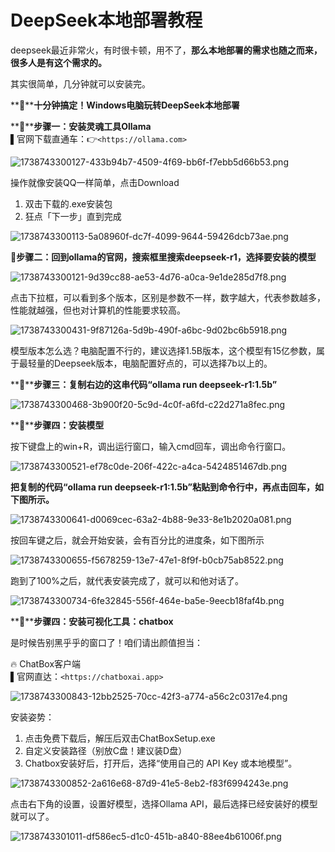 # DeepSeek本地部署教程

deepseek最近非常火，有时很卡顿，用不了，**那么本地部署的需求也随之而来，很多人是有这个需求的。**

其实很简单，几分钟就可以安装完。

**🚀****十分钟搞定！Windows电脑玩转DeepSeek本地部署**

**🌈****步骤一：安装灵魂工具Ollama**  
▌官网下载直通车：👉` <https://ollama.com> ` 

![1738743300127-433b94b7-4509-4f69-bb6f-f7ebb5d66b53.png](./img/j7bFAx6rfeXrZshZ/1738743300127-433b94b7-4509-4f69-bb6f-f7ebb5d66b53-584004.png)

操作就像安装QQ一样简单，点击Download

1. 双击下载的.exe安装包
2. 狂点「下一步」直到完成

![1738743300113-5a08960f-dc7f-4099-9644-59426dcb73ae.png](./img/j7bFAx6rfeXrZshZ/1738743300113-5a08960f-dc7f-4099-9644-59426dcb73ae-051170.png)

🌈**步骤二：回到ollama的官网，搜索框里搜索deepseek-r1，选择要安装的模型**

![1738743300121-9d39cc88-ae53-4d76-a0ca-9e1de285d7f8.png](./img/j7bFAx6rfeXrZshZ/1738743300121-9d39cc88-ae53-4d76-a0ca-9e1de285d7f8-229536.png)  

点击下拉框，可以看到多个版本，区别是参数不一样，数字越大，代表参数越多，性能就越强，但也对计算机的性能要求较高。

![1738743300431-9f87126a-5d9b-490f-a6bc-9d02bc6b5918.png](./img/j7bFAx6rfeXrZshZ/1738743300431-9f87126a-5d9b-490f-a6bc-9d02bc6b5918-702783.png)

模型版本怎么选？电脑配置不行的，建议选择1.5B版本，这个模型有15亿参数，属于最轻量的Deepseek版本，电脑配置好点的，可以选择7b以上的。

**🌈****步骤三：复制右边的这串代码“ollama run deepseek-r1:1.5b”**

![1738743300468-3b900f20-5c9d-4c0f-a6fd-c22d271a8fec.png](./img/j7bFAx6rfeXrZshZ/1738743300468-3b900f20-5c9d-4c0f-a6fd-c22d271a8fec-984726.png)

**🌈****步骤四：安装模型**

按下键盘上的win+R，调出运行窗口，输入cmd回车，调出命令行窗口。

![1738743300521-ef78c0de-206f-422c-a4ca-5424851467db.png](./img/j7bFAx6rfeXrZshZ/1738743300521-ef78c0de-206f-422c-a4ca-5424851467db-671324.png)  

**把复制的代码“ollama run deepseek-r1:1.5b”粘贴到命令行中，再点击回车，如下图所示。**

![1738743300641-d0069cec-63a2-4b88-9e33-8e1b2020a081.png](./img/j7bFAx6rfeXrZshZ/1738743300641-d0069cec-63a2-4b88-9e33-8e1b2020a081-195038.png)

按回车键之后，就会开始安装，会有百分比的进度条，如下图所示

![1738743300655-f5678259-13e7-47e1-8f9f-b0cb75ab8522.png](./img/j7bFAx6rfeXrZshZ/1738743300655-f5678259-13e7-47e1-8f9f-b0cb75ab8522-650927.png)

跑到了100%之后，就代表安装完成了，就可以和他对话了。

![1738743300734-6fe32845-556f-464e-ba5e-9eecb18faf4b.png](./img/j7bFAx6rfeXrZshZ/1738743300734-6fe32845-556f-464e-ba5e-9eecb18faf4b-152476.png)

**🌈****步骤四：安装可视化工具：chatbox**

是时候告别黑乎乎的窗口了！咱们请出颜值担当：

🔥 ChatBox客户端  
▌官网直达：`<https://chatboxai.app>`

![1738743300843-12bb2525-70cc-42f3-a774-a56c2c0317e4.png](./img/j7bFAx6rfeXrZshZ/1738743300843-12bb2525-70cc-42f3-a774-a56c2c0317e4-997074.png)

安装姿势：

1. 点击免费下载后，解压后双击ChatBoxSetup.exe
2. 自定义安装路径（别放C盘！建议装D盘）
3. Chatbox安装好后，打开后，选择“使用自己的 API Key 或本地模型”。

![1738743300852-2a616e68-87d9-41e5-8eb2-f83f6994243e.png](./img/j7bFAx6rfeXrZshZ/1738743300852-2a616e68-87d9-41e5-8eb2-f83f6994243e-320333.png)

点击右下角的设置，设置好模型，选择Ollama API，最后选择已经安装好的模型就可以了。

![1738743301011-df586ec5-d1c0-451b-a840-88ee4b61006f.png](./img/j7bFAx6rfeXrZshZ/1738743301011-df586ec5-d1c0-451b-a840-88ee4b61006f-784884.png)
